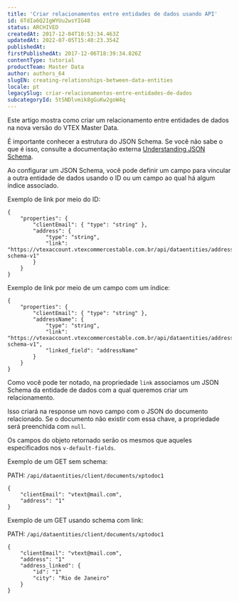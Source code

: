```yaml
---
title: 'Criar relacionamentos entre entidades de dados usando API'
id: 6TdIa6Q2IgWYUu2wsYIG48
status: ARCHIVED
createdAt: 2017-12-04T18:53:34.463Z
updatedAt: 2022-07-05T15:40:23.354Z
publishedAt: 
firstPublishedAt: 2017-12-06T18:39:34.826Z
contentType: tutorial
productTeam: Master Data
author: authors_64
slugEN: creating-relationships-between-data-entities
locale: pt
legacySlug: criar-relacionamentos-entre-entidades-de-dados
subcategoryId: 5tSNDlvmik8gGuKw2goW4q
---
```


Este artigo mostra como criar um relacionamento entre entidades de dados na nova versão do VTEX Master Data.

É importante conhecer a estrutura do JSON Schema. Se você não sabe o que é isso, consulte a documentação externa [Understanding JSON Schema](https://spacetelescope.github.io/understanding-json-schema).

Ao configurar um JSON Schema, você pode definir um campo para vincular a outra entidade de dados usando o ID ou um campo ao qual há algum índice associado.

Exemplo de link por meio do ID:
```
{
	"properties": {
		"clientEmail": { "type": "string" },
		"address": {
			"type": "string",
			"link": "https://vtexaccount.vtexcommercestable.com.br/api/dataentities/address/schemas/address-schema-v1"
		}
	}
}
```

Exemplo de link por meio de um campo com um índice:
```
{
	"properties": {
		"clientEmail": { "type": "string" },
		"addressName": {
			"type": "string",
			"link": "https://vtexaccount.vtexcommercestable.com.br/api/dataentities/address/schemas/address-schema-v1",
			"linked_field": "addressName"
		}
	}
}
```

Como você pode ter notado, na propriedade `link` associamos um JSON Schema da entidade de dados com a qual queremos criar um relacionamento.

Isso criará na response um novo campo com o JSON do documento relacionado. Se o documento não existir com essa chave, a propriedade será preenchida com `null`.

Os campos do objeto retornado serão os mesmos que aqueles especificados nos `v-default-fields`.

Exemplo de um GET sem schema:

PATH: `/api/dataentities/client/documents/xptodoc1`
```
{
	"clientEmail": "vtext@mail.com",
	"address": "1"
}
```

Exemplo de um GET usando schema com link:

PATH: `/api/dataentities/client/documents/xptodoc1`
```
{
	"clientEmail": "vtext@mail.com",
	"address": "1"
	"address_linked": {
		"id": "1"
		"city": "Rio de Janeiro"
	}
}
```
